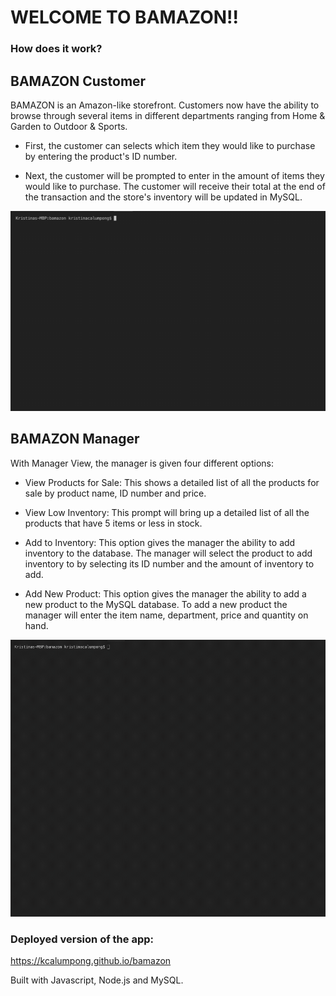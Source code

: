 # WELCOME TO BAMAZON!! 
### How does it work?

## BAMAZON Customer

BAMAZON is an Amazon-like storefront. Customers now have the ability to browse through several items in different departments ranging from Home & Garden to Outdoor & Sports. 


* First, the customer can selects which item they would like to purchase by entering the product's ID number. 

* Next, the customer will be prompted to enter in the amount of items they would like to purchase. The customer will receive their total at the end of the transaction and the store's inventory will be updated in MySQL.



![Bamazon Customer Gif Demo](assets/bamazonCustomer.gif)


## BAMAZON Manager

With Manager View, the manager is given four different options:

* View Products for Sale: This shows a detailed list of all the products for sale by product name, ID number and price. 

* View Low Inventory: This prompt will bring up a detailed list of all the products that have 5 items or less in stock.

* Add to Inventory: This option gives the manager the ability to add inventory to the database. The manager will select the product to add inventory to by selecting its ID number and the amount of inventory to add.

* Add New Product: This option gives the manager the ability to add a new product to the MySQL database. To add a new product the manager will enter the item name, department, price and quantity on hand. 



![Bamazon Manager Gif Demo](assets/bamazonManager.gif)


### Deployed version of the app: 
https://kcalumpong.github.io/bamazon

Built with Javascript, Node.js and MySQL.



